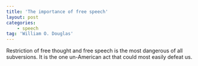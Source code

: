 ```yaml
---
title: 'The importance of free speech'
layout: post
categories:
    - speech
tag: 'William O. Douglas'
---
```


Restriction of free thought and free speech is the most dangerous of all subversions. It is the one un-American act that could most easily defeat us.